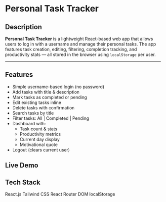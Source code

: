# Personal Task Tracker

## Description

**Personal Task Tracker** is a lightweight React-based web app that allows users to log in with a username and manage their personal tasks. The app features task creation, editing, filtering, completion tracking, and productivity stats — all stored in the browser using `localStorage` per user.

---

## Features

- Simple username-based login (no password)
- Add tasks with title & description
- Mark tasks as completed or pending
- Edit existing tasks inline
- Delete tasks with confirmation
- Search tasks by title
- Filter tasks: All | Completed | Pending
- Dashboard with:
  - Task count & stats
  - Productivity metrics
  - Current day display
  - Motivational quote
- Logout (clears current user)

## Live Demo


## Tech Stack

React.js
Tailwind CSS
React Router DOM
localStorage 

